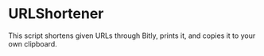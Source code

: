 # URLShortener

This script shortens given URLs through Bitly, prints it, and copies it to your own clipboard.